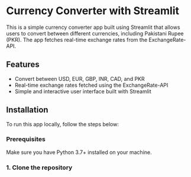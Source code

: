 # Currency Converter with Streamlit

This is a simple currency converter app built using Streamlit that allows users to convert between different currencies, including Pakistani Rupee (PKR). The app fetches real-time exchange rates from the ExchangeRate-API.

## Features
- Convert between USD, EUR, GBP, INR, CAD, and PKR
- Real-time exchange rates fetched using the ExchangeRate-API
- Simple and interactive user interface built with Streamlit

## Installation

To run this app locally, follow the steps below:

### Prerequisites
Make sure you have Python 3.7+ installed on your machine.

### 1. Clone the repository
